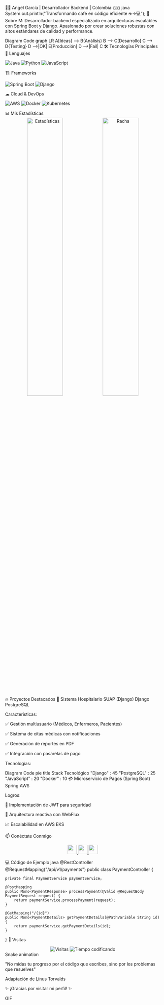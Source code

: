 👨‍💻 Angel García | Desarrollador Backend | Colombia 🇨🇴
java
System.out.println("Transformando café en código eficiente ☕→💻");
🚀 Sobre Mí
Desarrollador backend especializado en arquitecturas escalables con Spring Boot y Django. Apasionado por crear soluciones robustas con altos estándares de calidad y performance.

Diagram
Code
graph LR
    A[Ideas] --> B(Análisis)
    B --> C[Desarrollo]
    C --> D{Testing}
    D -->|OK| E[Producción]
    D -->|Fail| C
🛠 Tecnologías Principales
🔷 Lenguajes
<p> <img src="https://img.shields.io/badge/Java-ED8B00?style=for-the-badge&logo=openjdk&logoColor=white" alt="Java"/> <img src="https://img.shields.io/badge/Python-3776AB?style=for-the-badge&logo=python&logoColor=white" alt="Python"/> <img src="https://img.shields.io/badge/JavaScript-F7DF1E?style=for-the-badge&logo=javascript&logoColor=black" alt="JavaScript"/> </p>
🏗 Frameworks
<p> <img src="https://img.shields.io/badge/Spring_Boot-6DB33F?style=for-the-badge&logo=spring-boot&logoColor=white" alt="Spring Boot"/> <img src="https://img.shields.io/badge/Django-092E20?style=for-the-badge&logo=django&logoColor=white" alt="Django"/> </p>
☁ Cloud & DevOps
<p> <img src="https://img.shields.io/badge/AWS-232F3E?style=for-the-badge&logo=amazon-aws&logoColor=white" alt="AWS"/> <img src="https://img.shields.io/badge/Docker-2496ED?style=for-the-badge&logo=docker&logoColor=white" alt="Docker"/> <img src="https://img.shields.io/badge/Kubernetes-326CE5?style=for-the-badge&logo=kubernetes&logoColor=white" alt="Kubernetes"/> </p>
📊 Mis Estadísticas
<div align="center"> <img src="https://github-readme-stats.vercel.app/api?username=Angelxd0714&show_icons=true&theme=radical&include_all_commits=true" alt="Estadísticas" width="48%"/> <img src="https://github-readme-streak-stats.herokuapp.com/?user=Angelxd0714&theme=radical" alt="Racha" width="48%"/> </div>
🔥 Proyectos Destacados
🏥 Sistema Hospitalario SUAP (Django)
Django
PostgreSQL

Características:

✅ Gestión multiusuario (Médicos, Enfermeros, Pacientes)

✅ Sistema de citas médicas con notificaciones

✅ Generación de reportes en PDF

✅ Integración con pasarelas de pago

Tecnologías:

Diagram
Code
pie
    title Stack Tecnológico
    "Django" : 45
    "PostgreSQL" : 25
    "JavaScript" : 20
    "Docker" : 10
💳 Microservicio de Pagos (Spring Boot)
Spring
AWS

Logros:

🚀 Implementación de JWT para seguridad

🔁 Arquitectura reactiva con WebFlux

📈 Escalabilidad en AWS EKS

📫 Conéctate Conmigo
<p align="center"> <a href="mailto:tu-email@example.com"> <img src="https://img.shields.io/badge/Gmail-D14836?style=for-the-badge&logo=gmail&logoColor=white" height="30"/> </a> <a href="https://linkedin.com/in/tu-perfil"> <img src="https://img.shields.io/badge/LinkedIn-0077B5?style=for-the-badge&logo=linkedin&logoColor=white" height="30"/> </a> <a href="https://discord.com/users/tu-id"> <img src="https://img.shields.io/badge/Discord-5865F2?style=for-the-badge&logo=discord&logoColor=white" height="30"/> </a> </p>
💻 Código de Ejemplo
java
@RestController
@RequestMapping("/api/v1/payments")
public class PaymentController {
    
    private final PaymentService paymentService;

    @PostMapping
    public Mono<PaymentResponse> processPayment(@Valid @RequestBody PaymentRequest request) {
        return paymentService.processPayment(request);
    }

    @GetMapping("/{id}")
    public Mono<PaymentDetails> getPaymentDetails(@PathVariable String id) {
        return paymentService.getPaymentDetails(id);
    }
}
📌 Visitas
<div align="center"> <img src="https://komarev.com/ghpvc/?username=Angelxd0714&color=blueviolet&style=flat-square" alt="Visitas"/> <img src="https://wakatime.com/badge/user/your-wakatime-id.svg" alt="Tiempo codificando"/> </div>
Snake animation

"No midas tu progreso por el código que escribes, sino por los problemas que resuelves"

Adaptación de Linus Torvalds

✨ ¡Gracias por visitar mi perfil! ✨

GIF

